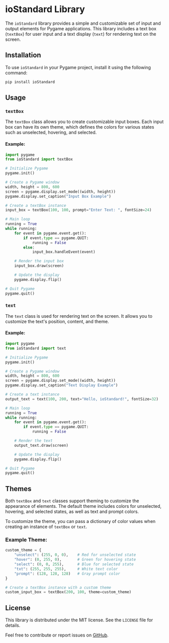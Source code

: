 # ioStandard Library

The `ioStandard` library provides a simple and customizable set of input and output elements for Pygame applications. This library includes a text box (`textBox`) for user input and a text display (`text`) for rendering text on the screen.

## Installation

To use `ioStandard` in your Pygame project, install it using the following command:

```bash
pip install ioStandard
```

## Usage

### `textBox`

The `textBox` class allows you to create customizable input boxes. Each input box can have its own theme, which defines the colors for various states such as unselected, hovering, and selected.

#### Example:

```python
import pygame
from ioStandard import textBox

# Initialize Pygame
pygame.init()

# Create a Pygame window
width, height = 800, 600
screen = pygame.display.set_mode((width, height))
pygame.display.set_caption("Input Box Example")

# Create a textBox instance
input_box = textBox(100, 100, prompt="Enter Text: ", fontSize=24)

# Main loop
running = True
while running:
    for event in pygame.event.get():
        if event.type == pygame.QUIT:
            running = False
        else:
            input_box.handleEvent(event)

    # Render the input box
    input_box.draw(screen)

    # Update the display
    pygame.display.flip()

# Quit Pygame
pygame.quit()
```

### `text`

The `text` class is used for rendering text on the screen. It allows you to customize the text's position, content, and theme.

#### Example:

```python
import pygame
from ioStandard import text

# Initialize Pygame
pygame.init()

# Create a Pygame window
width, height = 800, 600
screen = pygame.display.set_mode((width, height))
pygame.display.set_caption("Text Display Example")

# Create a text instance
output_text = text(100, 200, text="Hello, ioStandard!", fontSize=32)

# Main loop
running = True
while running:
    for event in pygame.event.get():
        if event.type == pygame.QUIT:
            running = False

    # Render the text
    output_text.draw(screen)

    # Update the display
    pygame.display.flip()

# Quit Pygame
pygame.quit()
```

## Themes

Both `textBox` and `text` classes support theming to customize the appearance of elements. The default theme includes colors for unselected, hovering, and selected states, as well as text and prompt colors.

To customize the theme, you can pass a dictionary of color values when creating an instance of `textBox` or `text`.

### Example Theme:

```python
custom_theme = {
    "unselect": (255, 0, 0),    # Red for unselected state
    "hover": (0, 255, 0),       # Green for hovering state
    "select": (0, 0, 255),      # Blue for selected state
    "txt": (255, 255, 255),     # White text color
    "prompt": (128, 128, 128)   # Gray prompt color
}

# Create a textBox instance with a custom theme
custom_input_box = textBox(200, 100, theme=custom_theme)
```

## License

This library is distributed under the MIT license. See the `LICENSE` file for details.

Feel free to contribute or report issues on [GitHub](https://github.com/your-username/ioStandard).
